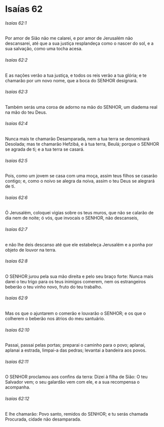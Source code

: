 # Isaías 62

###### Isaías 62:1

Por amor de Sião não me calarei, e por amor de Jerusalém não descansarei, até que a sua justiça resplandeça como o nascer do sol, e a sua salvação, como uma tocha acesa.

###### Isaías 62:2

E as nações verão a tua justiça, e todos os reis verão a tua glória; e te chamarão por um novo nome, que a boca do SENHOR designará.

###### Isaías 62:3

Também serás uma coroa de adorno na mão do SENHOR, um diadema real na mão do teu Deus.

###### Isaías 62:4

Nunca mais te chamarão Desamparada, nem a tua terra se denominará Desolada; mas te chamarão Hefzibá, e à tua terra, Beulá; porque o SENHOR se agrada de ti; e a tua terra se casará.

###### Isaías 62:5

Pois, como um jovem se casa com uma moça, assim teus filhos se casarão contigo; e, como o noivo se alegra da noiva, assim o teu Deus se alegrará de ti.

###### Isaías 62:6

Ó Jerusalém, coloquei vigias sobre os teus muros, que não se calarão de dia nem de noite; ó vós, que invocais o SENHOR, não descanseis,

###### Isaías 62:7

e não lhe deis descanso até que ele estabeleça Jerusalém e a ponha por objeto de louvor na terra.

###### Isaías 62:8

O SENHOR jurou pela sua mão direita e pelo seu braço forte: Nunca mais darei o teu trigo para os teus inimigos comerem, nem os estrangeiros beberão o teu vinho novo, fruto do teu trabalho.

###### Isaías 62:9

Mas os que o ajuntarem o comerão e louvarão o SENHOR; e os que o colherem o beberão nos átrios do meu santuário.

###### Isaías 62:10

Passai, passai pelas portas; preparai o caminho para o povo; aplanai, aplanai a estrada, limpai-a das pedras; levantai a bandeira aos povos.

###### Isaías 62:11

O SENHOR proclamou aos confins da terra: Dizei à filha de Sião: O teu Salvador vem; o seu galardão vem com ele, e a sua recompensa o acompanha.

###### Isaías 62:12

E lhe chamarão: Povo santo, remidos do SENHOR; e tu serás chamada Procurada, cidade não desamparada.

